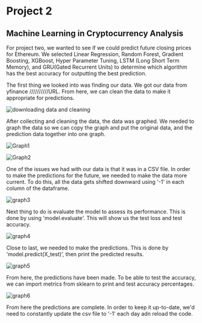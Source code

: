 # Project 2
## Machine Learning in Cryptocurrency Analysis

For project two, we wanted to see if we could predict future closing prices for Ethereum. We selected Linear Regression, Random Forest, Gradient Boosting, XGBoost, Hyper Parameter Tuning, LSTM (Long Short Term Memory), and GRU(Gated Recurrent Units) to determine which algorithm has the best accuracy for outputting the best prediction. 

The first thing we looked into was finding our data. We got our data from yfinance //////////URL. From here, we can clean the data to make it appropriate for predictions. 

![downloading data and cleaning](https://user-images.githubusercontent.com/94638002/163520388-bb66f14d-5453-4696-a4a0-4cc06cdc263d.png)

After collecting and cleaning the data, the data was graphed. We needed to graph the data so we can copy the graph and put the original data, and the prediction data together into one graph. 

![Graph1](https://user-images.githubusercontent.com/94638002/163520898-dc14d1ee-95d6-4267-8be1-d5bf5195bd65.png)

![Graph2](https://user-images.githubusercontent.com/94638002/163522556-e935358c-61c7-47de-84d0-81d7cc2c2373.png)

One of the issues we had with our data is that it was in a CSV file. In order to make the predictions for the future, we needed to make the data more current. To do this, all the data gets shifted downward using '-1' in each column of the dataframe.

![graph3](https://user-images.githubusercontent.com/94638002/163523948-a23dc113-53c3-49d6-990b-fa13b3858b1f.png)

Next thing to do is evaluate the model to assess its performance. This is done by using 'model.evaluate'. This will show us the test loss and test accuracy. 

![graph4](https://user-images.githubusercontent.com/94638002/163524485-34b0b982-3e41-466c-804a-005c7ade488e.png)

Close to last, we needed to make the predictions. This is done by 'model.predict(X_test)', then print the predicted results.

![graph5](https://user-images.githubusercontent.com/94638002/163524980-c731026e-7d2b-4ac4-aa9a-08a0505fa30e.png)

From here, the predictions have been made. To be able to test the accuracy, we can import metrics from sklearn to print and test accuracy percentages.

![graph6](https://user-images.githubusercontent.com/94638002/163526395-1ca3b620-c210-46cf-87a4-f00e25cc49a0.png)

From here the predictions are complete. In order to keep it up-to-date, we'd need to constantly update the csv file to '-1' each day adn reload the code.
